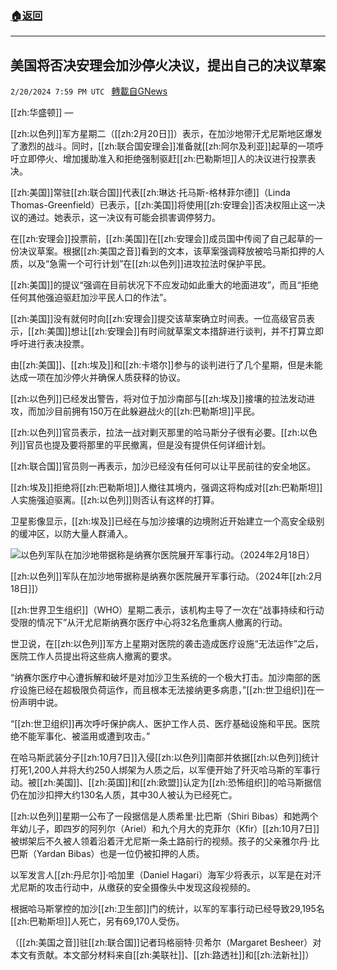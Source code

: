 ###  [:house:返回](README.md)
---


## 美国将否决安理会加沙停火决议，提出自己的决议草案
`2/20/2024 7:59 PM UTC ` [轉載自GNews](https://gnews.org/articles/2326136)

[[zh:华盛顿]] — 

[[zh:以色列]]军方星期二（[[zh:2月20日]]）表示，在加沙地带汗尤尼斯地区爆发了激烈的战斗。同时，[[zh:联合国安理会]]准备就[[zh:阿尔及利亚]]起草的一项呼吁立即停火、增加援助准入和拒绝强制驱赶[[zh:巴勒斯坦]]人的决议进行投票表决。

[[zh:美国]]常驻[[zh:联合国]]代表[[zh:琳达·托马斯-格林菲尔德]]（Linda Thomas-Greenfield）已表示，[[zh:美国]]将使用[[zh:安理会]]否决权阻止这一决议的通过。她表示，这一决议有可能会损害调停努力。

在[[zh:安理会]]投票前，[[zh:美国]]在[[zh:安理会]]成员国中传阅了自己起草的一份决议草案。根据[[zh:美国之音]]看到的文本，该草案强调释放被哈马斯扣押的人质，以及“急需一个可行计划”在[[zh:以色列]]进攻拉法时保护平民。

[[zh:美国]]的提议“强调在目前状况下不应发动如此重大的地面进攻”，而且“拒绝任何其他强迫驱赶加沙平民人口的作法”。

[[zh:美国]]没有就何时向[[zh:安理会]]提交该草案确立时间表。一位高级官员表示，[[zh:美国]]想让[[zh:安理会]]有时间就草案文本措辞进行谈判，并不打算立即呼吁进行表决投票。

由[[zh:美国]]、[[zh:埃及]]和[[zh:卡塔尔]]参与的谈判进行了几个星期，但是未能达成一项在加沙停火并确保人质获释的协议。

[[zh:以色列]]已经发出警告，将对位于加沙南部与[[zh:埃及]]接壤的拉法发动进攻，而加沙目前拥有150万在此躲避战火的[[zh:巴勒斯坦]]平民。

[[zh:以色列]]官员表示，拉法一战对剿灭那里的哈马斯分子很有必要。[[zh:以色列]]官员也提及要将那里的平民撤离，但是没有提供任何详细计划。

[[zh:联合国]]官员则一再表示，加沙已经没有任何可以让平民前往的安全地区。

[[zh:埃及]]拒绝将[[zh:巴勒斯坦]]人撤往其境内，强调这将构成对[[zh:巴勒斯坦]]人实施强迫驱离。[[zh:以色列]]则否认有这样的打算。

卫星影像显示，[[zh:埃及]]已经在与加沙接壤的边境附近开始建立一个高安全级别的缓冲区，以防大量人群涌入。

![以色列军队在加沙地带据称是纳赛尔医院展开军事行动。（2024年2月18日）](https://gdb.voanews.com/c1deceaf-ccdf-43ed-8126-7ad3d4ebff87_w250_r1_s.jpg "以色列军队在加沙地带据称是纳赛尔医院展开军事行动。（2024年2月18日）")

[[zh:以色列]]军队在加沙地带据称是纳赛尔医院展开军事行动。（2024年[[zh:2月18日]]）

[[zh:世界卫生组织]]（WHO）星期二表示，该机构主导了一次在“战事持续和行动受限的情况下”从汗尤尼斯纳赛尔医疗中心将32名危重病人撤离的行动。

世卫说，在[[zh:以色列]]军方上星期对医院的袭击造成医疗设施“无法运作”之后，医院工作人员提出将这些病人撤离的要求。

“纳赛尔医疗中心遭拆解和破坏是对加沙卫生系统的一个极大打击。加沙南部的医疗设施已经在超极限负荷运作，而且根本无法接纳更多病患，”[[zh:世卫组织]]在一份声明中说。

“[[zh:世卫组织]]再次呼吁保护病人、医护工作人员、医疗基础设施和平民。医院绝不能军事化、被滥用或遭到攻击。”

在哈马斯武装分子[[zh:10月7日]]入侵[[zh:以色列]]南部并依据[[zh:以色列]]统计打死1,200人并将大约250人绑架为人质之后，以军便开始了歼灭哈马斯的军事行动。被[[zh:美国]]、[[zh:英国]]和[[zh:欧盟]]认定为[[zh:恐怖组织]]的哈马斯据信仍在加沙扣押大约130名人质，其中30人被认为已经死亡。

[[zh:以色列]]星期一公布了一段据信是人质希里·比巴斯（Shiri Bibas）和她两个年幼儿子，即四岁的阿列尔（Ariel）和九个月大的克菲尔（Kfir）[[zh:10月7日]]被绑架后不久被人领着沿着汗尤尼斯一条土路前行的视频。孩子的父亲雅尔丹·比巴斯（Yardan Bibas）也是一位仍被扣押的人质。

以军发言人[[zh:丹尼尔]]·哈加里（Daniel Hagari）海军少将表示，以军是在对汗尤尼斯的攻击行动中，从缴获的安全摄像头中发现这段视频的。

根据哈马斯掌控的加沙[[zh:卫生部]]门的统计，以军的军事行动已经导致29,195名[[zh:巴勒斯坦]]人死亡，另有69,170人受伤。

（[[zh:美国之音]]驻[[zh:联合国]]记者玛格丽特·贝希尔（Margaret Besheer）对本文有贡献。本文部分材料来自[[zh:美联社]]、[[zh:路透社]]和[[zh:法新社]]）
